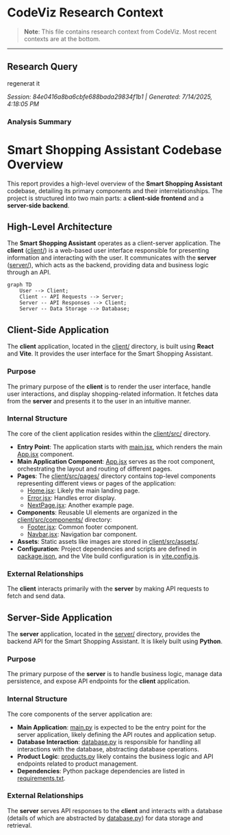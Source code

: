 # CodeViz Research Context

> **Note**: This file contains research context from CodeViz. Most recent contexts are at the bottom.

---

## Research Query

regenerat it

*Session: 84e0416a8ba6cbfe688bada29834f1b1 | Generated: 7/14/2025, 4:18:05 PM*

### Analysis Summary

# Smart Shopping Assistant Codebase Overview

This report provides a high-level overview of the **Smart Shopping Assistant** codebase, detailing its primary components and their interrelationships. The project is structured into two main parts: a **client-side frontend** and a **server-side backend**.

## High-Level Architecture

The **Smart Shopping Assistant** operates as a client-server application. The **client** ([client/](client/)) is a web-based user interface responsible for presenting information and interacting with the user. It communicates with the **server** ([server/](server/)), which acts as the backend, providing data and business logic through an API.

```mermaid
graph TD
    User --> Client;
    Client -- API Requests --> Server;
    Server -- API Responses --> Client;
    Server -- Data Storage --> Database;
```

## Client-Side Application

The **client** application, located in the [client/](client/) directory, is built using **React** and **Vite**. It provides the user interface for the Smart Shopping Assistant.

### Purpose
The primary purpose of the **client** is to render the user interface, handle user interactions, and display shopping-related information. It fetches data from the **server** and presents it to the user in an intuitive manner.

### Internal Structure
The core of the client application resides within the [client/src/](client/src/) directory.
*   **Entry Point**: The application starts with [main.jsx](client/src/main.jsx), which renders the main [App.jsx](client/src/App.jsx) component.
*   **Main Application Component**: [App.jsx](client/src/App.jsx) serves as the root component, orchestrating the layout and routing of different pages.
*   **Pages**: The [client/src/pages/](client/src/pages/) directory contains top-level components representing different views or pages of the application:
    *   [Home.jsx](client/src/pages/Home.jsx): Likely the main landing page.
    *   [Error.jsx](client/src/pages/Error.jsx): Handles error display.
    *   [NextPage.jsx](client/src/pages/NextPage.jsx): Another example page.
*   **Components**: Reusable UI elements are organized in the [client/src/components/](client/src/components/) directory:
    *   [Footer.jsx](client/src/components/Footer.jsx): Common footer component.
    *   [Navbar.jsx](client/src/components/Navbar.jsx): Navigation bar component.
*   **Assets**: Static assets like images are stored in [client/src/assets/](client/src/assets/).
*   **Configuration**: Project dependencies and scripts are defined in [package.json](client/package.json), and the Vite build configuration is in [vite.config.js](client/vite.config.js).

### External Relationships
The **client** interacts primarily with the **server** by making API requests to fetch and send data.

## Server-Side Application

The **server** application, located in the [server/](server/) directory, provides the backend API for the Smart Shopping Assistant. It is likely built using **Python**.

### Purpose
The primary purpose of the **server** is to handle business logic, manage data persistence, and expose API endpoints for the **client** application.

### Internal Structure
The core components of the server application are:
*   **Main Application**: [main.py](server/main.py) is expected to be the entry point for the server application, likely defining the API routes and application setup.
*   **Database Interaction**: [database.py](server/database.py) is responsible for handling all interactions with the database, abstracting database operations.
*   **Product Logic**: [products.py](server/products.py) likely contains the business logic and API endpoints related to product management.
*   **Dependencies**: Python package dependencies are listed in [requirements.txt](server/requirements.txt).

### External Relationships
The **server** serves API responses to the **client** and interacts with a database (details of which are abstracted by [database.py](server/database.py)) for data storage and retrieval.
